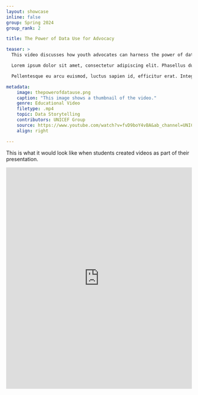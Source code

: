 ```yaml
---
layout: showcase
inline: false
group: Spring 2024
group_rank: 2

title: The Power of Data Use for Advocacy 

teaser: >
  This video discusses how youth advocates can harness the power of data to create impactful positive social change and healthier lives.<br><br>

  Lorem ipsum dolor sit amet, consectetur adipiscing elit. Phasellus dui elit, faucibus vel felis vitae, elementum faucibus velit. Sed laoreet lectus non mattis pellentesque. Suspendisse quam magna, vulputate non varius eget, eleifend eu justo. Praesent justo nibh, blandit vitae mattis vitae, varius eget turpis. Phasellus dignissim lectus at massa feugiat maximus. In hac habitasse platea dictumst. Aenean eget mauris sem. Cras rutrum nisi nec nibh laoreet mattis. Duis viverra, orci dapibus tempus egestas, nunc nisl maximus massa, non tempor mi massa eget tellus.<br><br>

  Pellentesque eu arcu euismod, luctus sapien id, efficitur erat. Integer id ultrices nibh. Suspendisse ac laoreet nibh. Suspendisse gravida turpis non turpis dictum pharetra. Maecenas dictum volutpat volutpat. Ut odio elit, placerat quis mollis rutrum, maximus tristique leo. Proin consectetur odio sed viverra fermentum. Vestibulum ante ipsum primis in faucibus orci luctus et ultrices posuere cubilia curae; Praesent sodales lacinia sem ut faucibus. Curabitur a lectus gravida, gravida lectus at, scelerisque justo. Nam tincidunt sit amet ipsum quis dictum. Integer id sem eget lectus sodales aliquet vel sed velit. Class aptent taciti sociosqu ad litora torquent per conubia nostra, per inceptos himenaeos. Pellentesque sem neque, vestibulum sit amet condimentum vitae, tincidunt sed ante. Nunc et erat tortor. Phasellus varius vestibulum metus."

metadata:
    image: thepowerofdatause.png
    caption: "This image shows a thumbnail of the video."
    genre: Educational Video
    filetype: .mp4
    topic: Data Storytelling
    contributors: UNICEF Group
    source: https://www.youtube.com/watch?v=fvD9boY4vBA&ab_channel=UNICEFData
    align: right

---
```


This is what it would look like when students created videos as part of their presentation.

<iframe width="100%" height="600px" src="https://www.youtube.com/embed/fvD9boY4vBA?si=WieLNXuc1Qoo7Wuc" title="YouTube video player" frameborder="0" allow="accelerometer; autoplay; clipboard-write; encrypted-media; gyroscope; picture-in-picture; web-share" allowfullscreen></iframe>
